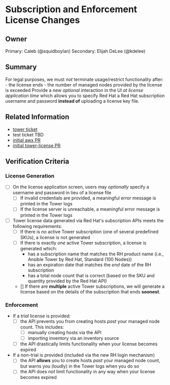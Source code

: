 # Subscription and Enforcement License Changes
## Owner

Primary: Caleb (@squidboylan)
Secondary: Elijah DeLee (@kdelee)

## Summary

For legal purposes, we must *not* terminate usage/restrict functionality after:
     - the license ends
     - the number of managed nodes provided by the license is exceeded
Provide a new _optional_ interaction in the UI _at license application time_ which allows you to specify Red Hat a Red Hat subscription username and password **instead of** uploading a license key file.

## Related Information

- [tower ticket](https://github.com/ansible/tower/issues/3550)
- test ticket TBD
- [initial awx PR](https://github.com/ansible/awx/pull/4611)
- [initial tower-license PR](https://github.com/ansible/tower-license/pull/10/)

## Verification Criteria

### License Generation
- [ ] On the license application screen, users may *optionally* specify a username and password in lieu of a license file
    - [ ] If invalid credentials are provided, a meaningful error message is printed in the Tower logs
    - [ ] If the license server is unreachable, a meaningful error message is printed in the Tower logs
- [ ] Tower license data generated via Red Hat's subscription APIs meets the following requirements:
    - [ ] If there is *no* active Tower subscription (one of several predefined SKUs), a license is not generated
    - [ ] If there is exactly *one* active Tower subscription, a license is generated which:
      - has a subscription name that matches the RH product name (i.e., Ansible Tower by Red Hat, Standard (100 Nodes))
      - has an expiration date that matches the *end* date of the RH subscription
      - has a total node count that is correct (based on the SKU and quantity provided by the Red Hat API)
    -  [] If there are **multiple** active Tower subscriptions, we will generate a license based on the details of the subscription that ends **soonest**.

### Enforcement
- If a *trial* license is provided:
  - [ ] the API prevents you from creating hosts *past* your managed node count.  This includes:
    - [ ] manually creating hosts via the API
    - [ ] importing inventory via an inventory source
  - [ ] the API drastically limits functionality when your license becomes expired
- If a *non*-trial is provided (included via the new RH login mechanism)
  - [ ] the API **allows** you to create hosts *past* your managed node count, but warns you (loudly) in the Tower logs when you do so
  - [ ] the API does *not* limit functionality in any way when your license becomes expired
